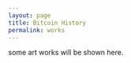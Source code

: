 ```yaml
---
layout: page
title: Bitcoin History
permalink: works
---
```


some art works will be shown here.
